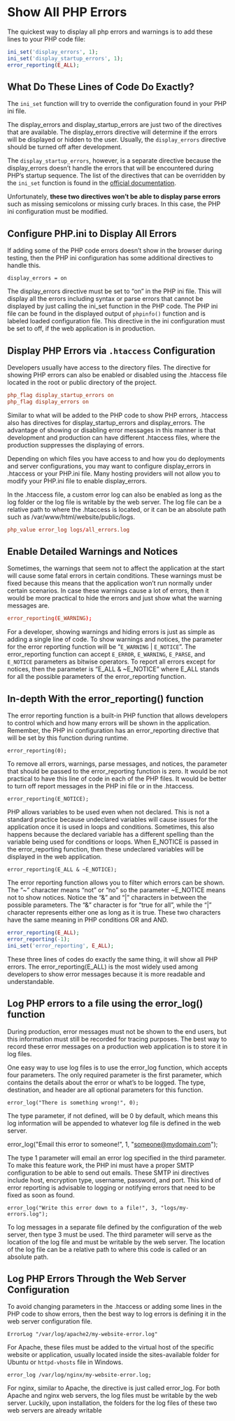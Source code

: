 # Show All PHP Errors

The quickest way to display all php errors and warnings is to add these lines to your PHP code file:

```php
ini_set('display_errors', 1); 
ini_set('display_startup_errors', 1); 
error_reporting(E_ALL);
```

## What Do These Lines of Code Do Exactly?

The `ini_set` function will try to override the configuration found in your PHP ini file.

The display_errors and display_startup_errors are just two of the directives that are available. The display_errors directive will determine if the errors will be displayed or hidden to the user. Usually, the `display_errors` directive should be turned off after development.

The `display_startup_errors`, however, is a separate directive because the display_errors doesn’t handle the errors that will be encountered during PHP’s startup sequence. The list of the directives that can be overridden by the `ini_set` function is found in the [official documentation](https://php.net/manual/en/ini.list.php).

Unfortunately, **these two directives won’t be able to display parse errors** such as missing semicolons or missing curly braces. In this case, the PHP ini configuration must be modified.

## Configure PHP.ini to Display All Errors

If adding some of the PHP code errors doesn’t show in the browser during testing, then the PHP ini configuration has some additional directives to handle this.

`display_errors = on`

The display_errors directive must be set to “on” in the PHP ini file. This will display all the errors including syntax or parse errors that cannot be displayed by just calling the ini_set function in the PHP code. The PHP ini file can be found in the displayed output of `phpinfo()` function and is labeled loaded configuration file. This directive in the ini configuration must be set to off, if the web application is in production.

## Display PHP Errors via `.htaccess` Configuration

Developers usually have access to the directory files. The directive for showing PHP errors can also be enabled or disabled using the .htaccess file located in the root or public directory of the project.

```conf
php_flag display_startup_errors on
php_flag display_errors on
```

Similar to what will be added to the PHP code to show PHP errors, .htaccess also has directives for display_startup_errors and display_errors. The advantage of showing or disabling error messages in this manner is that development and production can have different .htaccess files, where the production suppresses the displaying of errors.

Depending on which files you have access to and how you do deployments and server configurations, you may want to configure display_errors in .htaccess or your PHP.ini file. Many hosting providers will not allow you to modify your PHP.ini file to enable display_errors.

In the .htaccess file, a custom error log can also be enabled as long as the log folder or the log file is writable by the web server. The log file can be a relative path to where the .htaccess is located, or it can be an absolute path such as /var/www/html/website/public/logs.

```conf
php_value error_log logs/all_errors.log
```

## Enable Detailed Warnings and Notices

Sometimes, the warnings that seem not to affect the application at the start will cause some fatal errors in certain conditions. These warnings must be fixed because this means that the application won’t run normally under certain scenarios. In case these warnings cause a lot of errors, then it would be more practical to hide the errors and just show what the warning messages are.

```conf
error_reporting(E_WARNING);
```

For a developer, showing warnings and hiding errors is just as simple as adding a single line of code. To show warnings and notices, the parameter for the error reporting function will be “`E_WARNING` | `E_NOTICE`”. The error_reporting function can accept `E_ERROR`, `E_WARNING`, `E_PARSE`, and `E_NOTICE` parameters as bitwise operators. To report all errors except for notices, then the parameter is “E_ALL & ~E_NOTICE” where E_ALL stands for all the possible parameters of the error_reporting function.

## In-depth With the error_reporting() function

The error reporting function is a built-in PHP function that allows developers to control which and how many errors will be shown in the application. Remember, the PHP ini configuration has an error_reporting directive that will be set by this function during runtime.

`error_reporting(0);`

To remove all errors, warnings, parse messages, and notices, the parameter that should be passed to the error_reporting function is zero. It would be not practical to have this line of code in each of the PHP files. It would be better to turn off report messages in the PHP ini file or in the .htaccess.

`error_reporting(E_NOTICE);`

PHP allows variables to be used even when not declared. This is not a standard practice because undeclared variables will cause issues for the application once it is used in loops and conditions. Sometimes, this also happens because the declared variable has a different spelling than the variable being used for conditions or loops. When E_NOTICE is passed in the error_reporting function, then these undeclared variables will be displayed in the web application.

`error_reporting(E_ALL & ~E_NOTICE);`

The error reporting function allows you to filter which errors can be shown. The “~” character means “not” or “no” so the parameter ~E_NOTICE means not to show notices. Notice the “&” and “|” characters in between the possible parameters. The “&” character is for “true for all”, while the “|” character represents either one as long as it is true. These two characters have the same meaning in PHP conditions OR and AND.

```php
error_reporting(E_ALL); 
error_reporting(-1); 
ini_set('error_reporting', E_ALL);
```

These three lines of codes do exactly the same thing, it will show all PHP errors. The error_reporting(E_ALL) is the most widely used among developers to show error messages because it is more readable and understandable.

## Log PHP errors to a file using the error_log() function

During production, error messages must not be shown to the end users, but this information must still be recorded for tracing purposes. The best way to record these error messages on a production web application is to store it in log files.

One easy way to use log files is to use the error_log function, which accepts four parameters. The only required parameter is the first parameter, which contains the details about the error or what’s to be logged. The type, destination, and header are all optional parameters for this function.

`error_log("There is something wrong!", 0);`

The type parameter, if not defined, will be 0 by default, which means this log information will be appended to whatever log file is defined in the web server.

error_log("Email this error to someone!", 1, "someone@mydomain.com");

The type 1 parameter will email an error log specified in the third parameter. To make this feature work, the PHP ini must have a proper SMTP configuration to be able to send out emails. These SMTP ini directives include host, encryption type, username, password, and port. This kind of error reporting is advisable to logging or notifying errors that need to be fixed as soon as found.

`error_log("Write this error down to a file!", 3, "logs/my-errors.log");`

To log messages in a separate file defined by the configuration of the web server, then type 3 must be used. The third parameter will serve as the location of the log file and must be writable by the web server. The location of the log file can be a relative path to where this code is called or an absolute path.

## Log PHP Errors Through the Web Server Configuration

To avoid changing parameters in the .htaccess or adding some lines in the PHP code to show errors, then the best way to log errors is defining it in the web server configuration file.

`ErrorLog "/var/log/apache2/my-website-error.log"`

For Apache, these files must be added to the virtual host of the specific website or application, usually located inside the sites-available folder for Ubuntu or `httpd-vhosts` file in Windows.

`error_log /var/log/nginx/my-website-error.log;`

For nginx, similar to Apache, the directive is just called error_log. For both Apache and nginx web servers, the log files must be writable by the web server. Luckily, upon installation, the folders for the log files of these two web servers are already writable
